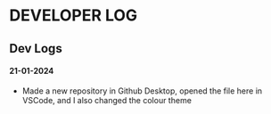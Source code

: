 # DEVELOPER LOG

## Dev Logs

#### 21-01-2024
- Made a new repository in Github Desktop, opened the file here in VSCode, and I also changed the colour theme
